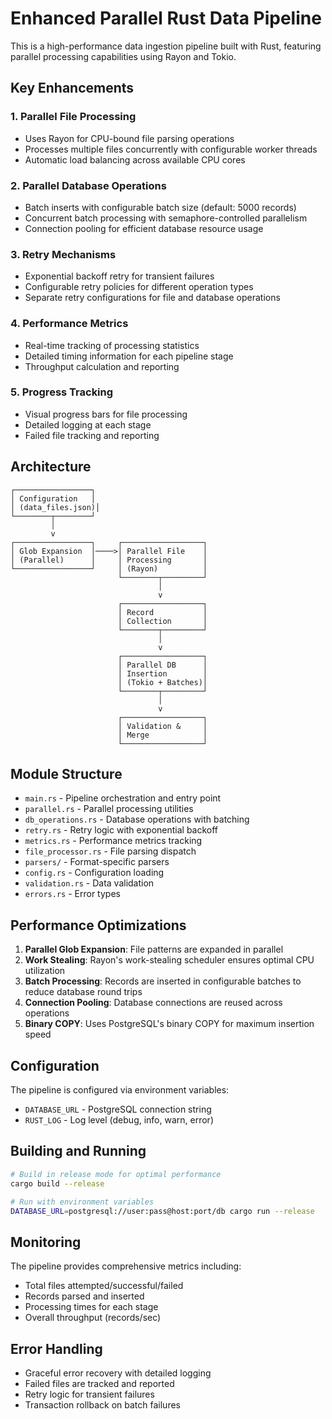 # Enhanced Parallel Rust Data Pipeline

This is a high-performance data ingestion pipeline built with Rust, featuring parallel processing capabilities using Rayon and Tokio.

## Key Enhancements

### 1. **Parallel File Processing**
- Uses Rayon for CPU-bound file parsing operations
- Processes multiple files concurrently with configurable worker threads
- Automatic load balancing across available CPU cores

### 2. **Parallel Database Operations**
- Batch inserts with configurable batch size (default: 5000 records)
- Concurrent batch processing with semaphore-controlled parallelism
- Connection pooling for efficient database resource usage

### 3. **Retry Mechanisms**
- Exponential backoff retry for transient failures
- Configurable retry policies for different operation types
- Separate retry configurations for file and database operations

### 4. **Performance Metrics**
- Real-time tracking of processing statistics
- Detailed timing information for each pipeline stage
- Throughput calculation and reporting

### 5. **Progress Tracking**
- Visual progress bars for file processing
- Detailed logging at each stage
- Failed file tracking and reporting

## Architecture

```
┌─────────────────┐
│ Configuration   │
│ (data_files.json)│
└────────┬────────┘
         │
         v
┌─────────────────┐     ┌──────────────────┐
│ Glob Expansion  │────>│ Parallel File    │
│ (Parallel)      │     │ Processing       │
└─────────────────┘     │ (Rayon)          │
                        └────────┬─────────┘
                                 │
                                 v
                        ┌──────────────────┐
                        │ Record           │
                        │ Collection       │
                        └────────┬─────────┘
                                 │
                                 v
                        ┌──────────────────┐
                        │ Parallel DB      │
                        │ Insertion        │
                        │ (Tokio + Batches)│
                        └────────┬─────────┘
                                 │
                                 v
                        ┌──────────────────┐
                        │ Validation &     │
                        │ Merge            │
                        └──────────────────┘
```

## Module Structure

- `main.rs` - Pipeline orchestration and entry point
- `parallel.rs` - Parallel processing utilities
- `db_operations.rs` - Database operations with batching
- `retry.rs` - Retry logic with exponential backoff
- `metrics.rs` - Performance metrics tracking
- `file_processor.rs` - File parsing dispatch
- `parsers/` - Format-specific parsers
- `config.rs` - Configuration loading
- `validation.rs` - Data validation
- `errors.rs` - Error types

## Performance Optimizations

1. **Parallel Glob Expansion**: File patterns are expanded in parallel
2. **Work Stealing**: Rayon's work-stealing scheduler ensures optimal CPU utilization
3. **Batch Processing**: Records are inserted in configurable batches to reduce database round trips
4. **Connection Pooling**: Database connections are reused across operations
5. **Binary COPY**: Uses PostgreSQL's binary COPY for maximum insertion speed

## Configuration

The pipeline is configured via environment variables:

- `DATABASE_URL` - PostgreSQL connection string
- `RUST_LOG` - Log level (debug, info, warn, error)

## Building and Running

```bash
# Build in release mode for optimal performance
cargo build --release

# Run with environment variables
DATABASE_URL=postgresql://user:pass@host:port/db cargo run --release
```

## Monitoring

The pipeline provides comprehensive metrics including:
- Total files attempted/successful/failed
- Records parsed and inserted
- Processing times for each stage
- Overall throughput (records/sec)

## Error Handling

- Graceful error recovery with detailed logging
- Failed files are tracked and reported
- Retry logic for transient failures
- Transaction rollback on batch failures